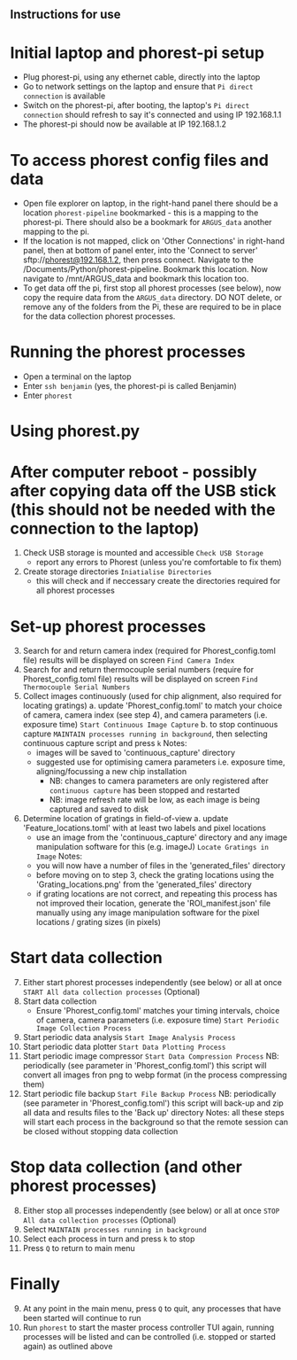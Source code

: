 ## Instructions for use

# Initial laptop and phorest-pi setup
- Plug phorest-pi, using any ethernet cable, directly into the laptop
- Go to network settings on the laptop and ensure that `Pi direct connection` is available
- Switch on the phorest-pi, after booting, the laptop's `Pi direct connection` should refresh to say it's connected and using IP 192.168.1.1
- The phorest-pi should now be available at IP 192.168.1.2

# To access phorest config files and data
- Open file explorer on laptop, in the right-hand panel there should be a location `phorest-pipeline` bookmarked - this is a mapping to the phorest-pi.  There should also be a bookmark for `ARGUS_data` another mapping to the pi.
- If the location is not mapped, click on 'Other Connections' in right-hand panel, then at bottom of panel enter, into the 'Connect to server' sftp://phorest@192.168.1.2, then press connect.  Navigate to the /Documents/Python/phorest-pipeline.  Bookmark this location.  Now navigate to /mnt/ARGUS_data and bookmark this location too.
- To get data off the pi, first stop all phorest processes (see below), now copy the require data from the `ARGUS_data` directory.  DO NOT delete, or remove any of the folders from the Pi, these are required to be in place for the data collection phorest processes.

# Running the phorest processes
- Open a terminal on the laptop
- Enter `ssh benjamin` (yes, the phorest-pi is called Benjamin)
- Enter `phorest`

# Using phorest.py
# After computer reboot - possibly after copying data off the USB stick (this should not be needed with the connection to the laptop)
1. Check USB storage is mounted and accessible
   `Check USB Storage`
    - report any errors to Phorest (unless you're comfortable to fix them)
2. Create storage directories
   `Iniatialise Directories`
    - this will check and if neccessary create the directories required for all phorest processes

# Set-up phorest processes
3. Search for and return camera index (required for Phorest_config.toml file) results will be displayed on screen
   `Find Camera Index` 
4. Search for and return thermocouple serial numbers (require for Phorest_config.toml file) results will be displayed on screen
   `Find Thermocouple Serial Numbers`
5. Collect images continuously (used for chip alignment, also required for locating gratings)
   a. update 'Phorest_config.toml' to match your choice of camera, camera index (see step 4), and camera parameters (i.e. exposure time)
   `Start Continuous Image Capture`
   b. to stop continuous capture 
   `MAINTAIN processes running in background`, then selecting continuous capture script and press `k`
   Notes:
   - images will be saved to 'continuous_capture' directory
   - suggested use for optimising camera parameters i.e. exposure time, aligning/focussing a new chip installation
      - NB: changes to camera parameters are only registered after `continuous capture` has been stopped and restarted
      - NB: image refresh rate will be low, as each image is being captured and saved to disk
6. Determine location of gratings in field-of-view
   a. update 'Feature_locations.toml' with at least two labels and pixel locations
   - use an image from the 'continuous_capture' directory and any image manipulation software for this (e.g. imageJ)
   `Locate Gratings in Image`
   Notes:
   - you will now have a number of files in the 'generated_files' directory
   - before moving on to step 3, check the grating locations using the 'Grating_locations.png' from the 'generated_files' directory
   - if grating locations are not correct, and repeating this process has not improved their location, generate the 'ROI_manifest.json' file manually using any image manipulation software for the pixel locations / grating sizes (in pixels)

# Start data collection
7. Either start phorest processes independently (see below) or all at once
   `START All data collection processes`
(Optional)
  1. Start data collection
     - Ensure 'Phorest_config.toml' matches your timing intervals, choice of camera, camera parameters (i.e. exposure time)
     `Start Periodic Image Collection Process`
  2. Start periodic data analysis
     `Start Image Analysis Process`
  3. Start periodic data plotter
     `Start Data Plotting Process`
  4. Start periodic image compressor
     `Start Data Compression Process`
      NB: periodically (see parameter in 'Phorest_config.toml') this script will convert all images fron png to webp format (in the process compressing them)
  5. Start periodic file backup
     `Start File Backup Process`
      NB: periodically (see parameter in 'Phorest_config.toml') this script will back-up and zip all data and results files to the 'Back up' directory
  Notes: all these steps will start each process in the background so that the remote session can be closed without stopping data collection

# Stop data collection (and other phorest processes)
8. Either stop all processes independently (see below) or all at once
   `STOP All data collection processes`
(Optional)
  1. Select `MAINTAIN processes running in background`
  2. Select each process in turn and press `k` to stop
  3. Press `Q` to return to main menu

# Finally
9. At any point in the main menu, press `Q` to quit, any processes that have been started will continue to run
10. Run `phorest` to start the master process controller TUI again, running processes will be listed and can be controlled (i.e. stopped or started again) as outlined above
